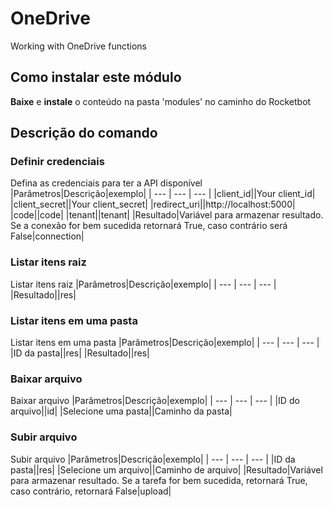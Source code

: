



# OneDrive
  
Working with OneDrive functions  
  
<!-- ![banner](/docs/imgs/Banner_C:\Users\jmsir\Desktop\RB\Rocketbot\modules\OneDrive.png) -->
## Como instalar este módulo
  
__Baixe__ e __instale__ o conteúdo na pasta 'modules' no caminho do Rocketbot  



## Descrição do comando

### Definir credenciais
  
Defina as credenciais para ter a API disponível
|Parâmetros|Descrição|exemplo|
| --- | --- | --- |
|client_id||Your client_id|
|client_secret||Your client_secret|
|redirect_uri||http://localhost:5000|
|code||code|
|tenant||tenant|
|Resultado|Variável para armazenar resultado. Se a conexão for bem sucedida retornará True, caso contrário será False|connection|

### Listar itens raiz
  
Listar itens raiz
|Parâmetros|Descrição|exemplo|
| --- | --- | --- |
|Resultado||res|

### Listar itens em uma pasta
  
Listar itens em uma pasta
|Parâmetros|Descrição|exemplo|
| --- | --- | --- |
|ID da pasta||res|
|Resultado||res|

### Baixar arquivo
  
Baixar arquivo
|Parâmetros|Descrição|exemplo|
| --- | --- | --- |
|ID do arquivo||id|
|Selecione uma pasta||Caminho da pasta|

### Subir arquivo
  
Subir arquivo
|Parâmetros|Descrição|exemplo|
| --- | --- | --- |
|ID da pasta||res|
|Selecione um arquivo||Caminho de arquivo|
|Resultado|Variável para armazenar resultado. Se a tarefa for bem sucedida, retornará True, caso contrário, retornará False|upload|
